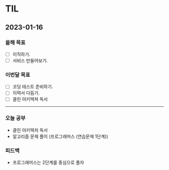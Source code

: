 # TIL

## 2023-01-16

### 올해 목표

- [ ] 이직하기.
- [ ] 서비스 만들어보기.

### 이번달 목표

- [ ] 코딩 테스트 준비하기.
- [ ] 이력서 다듬기.
- [ ] 클린 아키텍쳐 독서
---


### 오늘 공부

- 클린 아키텍처 독서
- 알고리즘 문제 풀이 (프로그래머스 (연습문제 1단계))

### 피드백

- 프로그래머스는 2단계를 중심으로 풀자